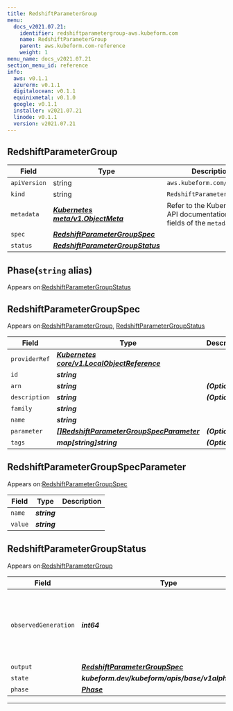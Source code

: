 ```yaml
---
title: RedshiftParameterGroup
menu:
  docs_v2021.07.21:
    identifier: redshiftparametergroup-aws.kubeform.com
    name: RedshiftParameterGroup
    parent: aws.kubeform.com-reference
    weight: 1
menu_name: docs_v2021.07.21
section_menu_id: reference
info:
  aws: v0.1.1
  azurerm: v0.1.1
  digitalocean: v0.1.1
  equinixmetal: v0.1.0
  google: v0.1.1
  installer: v2021.07.21
  linode: v0.1.1
  version: v2021.07.21
---
```


## RedshiftParameterGroup
| Field | Type | Description |
| ------ | ----- | ----------- |
| `apiVersion` | string | `aws.kubeform.com/v1alpha1` |
|    `kind` | string | `RedshiftParameterGroup` |
| `metadata` | ***[Kubernetes meta/v1.ObjectMeta](https://v1-18.docs.kubernetes.io/docs/reference/generated/kubernetes-api/v1.18/#objectmeta-v1-meta)***|Refer to the Kubernetes API documentation for the fields of the `metadata` field.|
| `spec` | ***[RedshiftParameterGroupSpec](#redshiftparametergroupspec)***||
| `status` | ***[RedshiftParameterGroupStatus](#redshiftparametergroupstatus)***||
## Phase(`string` alias)

Appears on:[RedshiftParameterGroupStatus](#redshiftparametergroupstatus)

## RedshiftParameterGroupSpec

Appears on:[RedshiftParameterGroup](#redshiftparametergroup), [RedshiftParameterGroupStatus](#redshiftparametergroupstatus)

| Field | Type | Description |
| ------ | ----- | ----------- |
| `providerRef` | ***[Kubernetes core/v1.LocalObjectReference](https://v1-18.docs.kubernetes.io/docs/reference/generated/kubernetes-api/v1.18/#localobjectreference-v1-core)***||
| `id` | ***string***||
| `arn` | ***string***| ***(Optional)*** |
| `description` | ***string***| ***(Optional)*** |
| `family` | ***string***||
| `name` | ***string***||
| `parameter` | ***[[]RedshiftParameterGroupSpecParameter](#redshiftparametergroupspecparameter)***| ***(Optional)*** |
| `tags` | ***map[string]string***| ***(Optional)*** |
## RedshiftParameterGroupSpecParameter

Appears on:[RedshiftParameterGroupSpec](#redshiftparametergroupspec)

| Field | Type | Description |
| ------ | ----- | ----------- |
| `name` | ***string***||
| `value` | ***string***||
## RedshiftParameterGroupStatus

Appears on:[RedshiftParameterGroup](#redshiftparametergroup)

| Field | Type | Description |
| ------ | ----- | ----------- |
| `observedGeneration` | ***int64***| ***(Optional)*** Resource generation, which is updated on mutation by the API Server.|
| `output` | ***[RedshiftParameterGroupSpec](#redshiftparametergroupspec)***| ***(Optional)*** |
| `state` | ***kubeform.dev/kubeform/apis/base/v1alpha1.State***| ***(Optional)*** |
| `phase` | ***[Phase](#phase)***| ***(Optional)*** |
---

